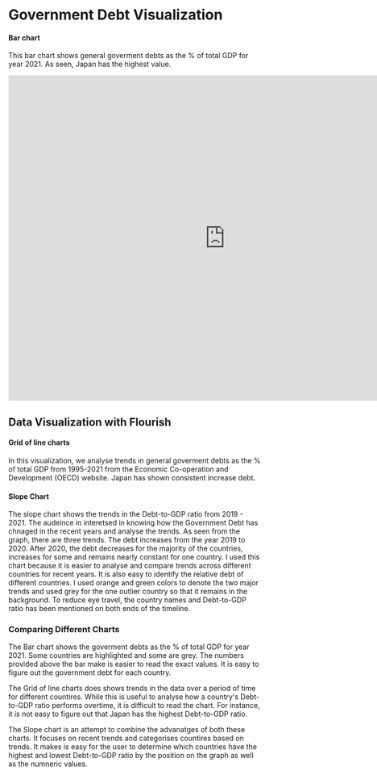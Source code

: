# Government Debt Visualization


#### Bar chart
This bar chart shows general goverment debts as the % of total GDP for year 2021. As seen, Japan has the highest value.
<iframe src="https://data.oecd.org/chart/6S9j" width="860" height="645" style="border: 0" mozallowfullscreen="true" webkitallowfullscreen="true" allowfullscreen="true"><a href="https://data.oecd.org/chart/6S9j" target="_blank">OECD Chart: General government debt, Total, % of GDP, Annual, 2020</a></iframe>



## Data Visualization with Flourish
#### Grid of line charts
In this visualization, we analyse trends in general goverment debts as the % of total GDP from 1995-2021 from the Economic Co-operation and Development (OECD) website. Japan has shown consistent increase debt.
<div class="flourish-embed flourish-chart" data-src="visualisation/11711168"><script src="https://public.flourish.studio/resources/embed.js"></script></div>


#### Slope Chart
The slope chart shows the trends in the Debt-to-GDP ratio from 2019 - 2021. The audeince in interetsed in knowing how the Government Debt has chnaged in the recent years and analyse the trends. As seen from the graph, there are three trends. The debt increases from the year 2019 to 2020. After 2020, the debt decreases for the majority of the countries, increases for some and remains nearly constant for one country. I used this chart because it is easier to analyse and compare trends across different countries for recent years. It is also easy to identify the relative debt of different countries. 
I used orange and green colors to denote the two major trends and used grey for the one outlier country so that it remains in the background. To reduce eye travel, the country names and Debt-to-GDP ratio has been mentioned on both ends of the timeline.
<div class="flourish-embed flourish-slope" data-src="visualisation/11712865"><script src="https://public.flourish.studio/resources/embed.js"></script></div>


### Comparing Different Charts
The Bar chart shows the goverment debts as the % of total GDP for year 2021. Some countries are highlighted and some are grey. The numbers provided above the bar make is easier to read the exact values. It is easy to figure out the government debt for each country.

The Grid of line charts does shows  trends in the data over a period of time for different countires. While this is useful to analyse how a country's Debt-to-GDP ratio performs overtime, it is difficult to read the chart. For instance, it is not easy to figure out that Japan has the highest Debt-to-GDP ratio.

The Slope chart is an attempt to combine the advanatges of both these charts. It focuses on recent trends and categorises countires based on trends. It makes is easy for the user to determine which countries have the highest and lowest Debt-to-GDP ratio by the position on the graph as well as the numneric values. 


